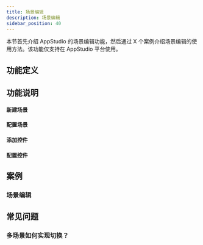 ```yaml
---
title: 场景编辑
description: 场景编辑
sidebar_position: 40
---
```


本节首先介绍 AppStudio 的场景编辑功能，然后通过 X 个案例介绍场景编辑的使用方法。该功能仅支持在 AppStudio 平台使用。

## 功能定义

## 功能说明

#### 新建场景

#### 配置场景

#### 添加控件

#### 配置控件

## 案例

### 场景编辑

## 常见问题

### 多场景如何实现切换？